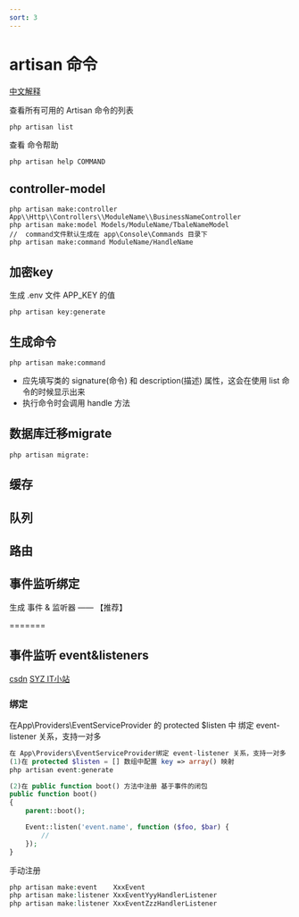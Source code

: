 ```yaml
---
sort: 3
---
```


# artisan 命令

[中文解释](https://www.cnblogs.com/myzan/p/12000857.html)

查看所有可用的 Artisan 命令的列表
```angular2html
php artisan list
```
查看 命令帮助
```angular2html
php artisan help COMMAND
```

## controller-model
```
php artisan make:controller App\\Http\\Controllers\\ModuleName\\BusinessNameController
php artisan make:model Models/ModuleName/TbaleNameModel
//  command文件默认生成在 app\Console\Commands 目录下
php artisan make:command ModuleName/HandleName
```

## 加密key
生成 .env 文件 APP_KEY 的值
```angular2html
php artisan key:generate
```

## 生成命令
```angular2html
php artisan make:command
```
- 应先填写类的 signature(命令) 和 description(描述) 属性，这会在使用 list 命令的时候显示出来
- 执行命令时会调用 handle 方法

## 数据库迁移migrate
```angular2html
php artisan migrate:
```

## 缓存

## 队列

## 路由


## 事件监听绑定

生成 事件 & 监听器 —— 【推荐】

=======
## 事件监听 event&listeners
[csdn](https://blog.csdn.net/u011341352/article/details/106782564)
[SYZ IT小站](http://www.xiaosongit.com/index/detail/id/750.html)
### 绑定
在App\Providers\EventServiceProvider 的 protected $listen 中 绑定 event-listener 关系，支持一对多

```php
在 App\Providers\EventServiceProvider绑定 event-listener 关系，支持一对多
(1)在 protected $listen = [] 数组中配置 key => array() 映射
php artisan event:generate 

(2)在 public function boot() 方法中注册 基于事件的闭包
public function boot()
{
    parent::boot();

    Event::listen('event.name', function ($foo, $bar) {
        //
    });
}
```

手动注册

```php
php artisan make:event    XxxEvent
php artisan make:listener XxxEventYyyHandlerListener
php artisan make:listener XxxEventZzzHandlerListener
```

